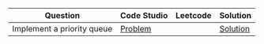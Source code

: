 | Question                   | Code Studio                                                                                                                                         | Leetcode | Solution                                |
| -------------------------- | --------------------------------------------------------------------------------------------------------------------------------------------------- | -------- | --------------------------------------- |
| Implement a priority queue | [Problem](https://www.codingninjas.com/studio/problems/implement-a-priority-queue-using-heap-and-also-implement-getmaxelement-in-the-queue_1743878) |          | [Solution](ImplementPriorityQueue.java) |
